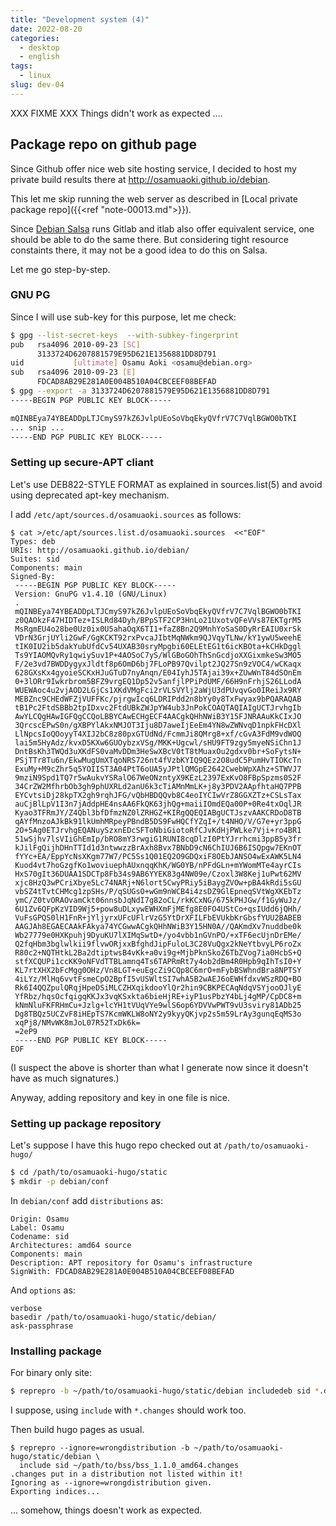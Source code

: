 ```yaml
---
title: "Development system (4)"
date: 2022-08-20
categories:
  - desktop
  - english
tags:
  - linux
slug: dev-04
---
```


XXX FIXME XXX
Things didn't work as expected ....

## Package repo on github page

Since Github offer nice web site hosting service, I decided to host my private
build results there at http://osamuaoki.github.io/debian.

This let me skip running the web server as described in [Local private package
repo]({{<ref "note-00013.md">}}).

Since [Debian Salsa](http://salsa.debian.org) runs Gitlab and itlab also offer
equivalent service, one should be able to do the same there.  But considering
tight resource constaints there, it may not be a good idea to do this on Salsa.

Let me go step-by-step.

### GNU PG

Since I will use sub-key for this purpose, let me check:
```sh
$ gpg --list-secret-keys  --with-subkey-fingerprint
pub   rsa4096 2010-09-23 [SC]
      3133724D6207881579E95D621E1356881DD8D791
uid           [ultimate] Osamu Aoki <osamu@debian.org>
sub   rsa4096 2010-09-23 [E]
      FDCAD8AB29E281A0E004B510A04CBCEEF08BEFAD
$ gpg --export -a 3133724D6207881579E95D621E1356881DD8D791
-----BEGIN PGP PUBLIC KEY BLOCK-----

mQINBEya74YBEADDpLTJCmyS97kZ6JvlpUEoSoVbqEkyQVfrV7C7VqlBGWO0bTKI
... snip ...
-----END PGP PUBLIC KEY BLOCK-----
```

### Setting up secure-APT cliant

Let's use DEB822-STYLE FORMAT as explained in sources.list(5) and avoid using
deprecated apt-key mechanism.

I add `/etc/apt/sources.d/osamuaoki.sources` as follows:

```
$ cat >/etc/apt/sources.list.d/osamuaoki.sources  <<"EOF"
Types: deb
URIs: http://osamuaoki.github.io/debian/
Suites: sid
Components: main
Signed-By:
 -----BEGIN PGP PUBLIC KEY BLOCK-----
 Version: GnuPG v1.4.10 (GNU/Linux)
 . 
 mQINBEya74YBEADDpLTJCmyS97kZ6JvlpUEoSoVbqEkyQVfrV7C7VqlBGWO0bTKI
 z0QAOkzF47HIDTez+ISLRd84Dyh/BPpSTF2CP3HnLo21UxotvQFeVVs87EKTgrM5
 MsRgmEU4o28be0Uz0ix0U5ahaOqX6TI1+faZ8Bn2Q9MnhYoSaS0DyRrEAIU0xrSk
 VDrN3GrjUYli2GwF/GgKCKT92rxPvcaJIbtMqNWkm9QJVqyTLNw/kY1ywU5weehE
 tIK0IU2ib5dakYubUfdCv54UXAB30sryMpgbi60ELEtEG1t6icKBOta+kCHkDggl
 Ts9YIAOMQvRy1qwiySuv1P+4AOSoC7yS/WlGBoGOhThSnGcdjoXXGixmkeSw3MO5
 F/2e3vd7BWDDygyxJldtf8p6OmD6bj7FLoPB97Qvilpt2JQ27Sn9zVOC4/wCKaqx
 628GXsKx4gyoieSCKxHJuGTuD7nyAnqn/E04IyhJ5TAjai39x+ZUwWnT84dSOnEm
 0+3lORr9Iwkrbrom5BFZ9vrgEQ1Dp52v5anfjlPPiPdUMF/66H9nFrhjS26LLodA
 WUEWAoc4u2vjAOD2LGjCs1XKdVMgFci2rVLSVYlj2aWjU3dPUvqvGo0IReiJx9RY
 MEBZnc9CHEdWFZjVUFFKc/pjrgwIcq6LDRIPdd2n8bYy0y8TxFwyax9bPQARAQAB
 tB1Pc2FtdSBBb2tpIDxvc2FtdUBkZWJpYW4ub3JnPokCOAQTAQIAIgUCTJrvhgIb
 AwYLCQgHAwIGFQgCCQoLBBYCAwECHgECF4AACgkQHhNWiB3Y15FJNRAAuKkCIxJO
 3QrcscEPwS0n/gXBPYlAkxNMJOT3Iju8D7aweIjEeEm4YN8wZWNvqD1npkFHcDXl
 LlNpcsIoQOoyyT4XIJ2bC8z80pxGTUdNd/FcmmJi8QMrg8+xf/cGvA3FdM9vdWOQ
 lai5m5HyAdz/kvxD5KXw6GUOybzxVSg/MKK+Ugcwl/sHU9FT9zgy5myeNSiChn1J
 DntBsKh3TWQd3uXKdFS0vaMvDDm3HeSwXBcV0tT8tMuaxOu2gdxv0br+SoFytsN+
 PSjTTr8Tu6n/EkwMugUmXTqoNRS726nt4fVzbKYIQ9QEz2O8udC5PumHvTIOKcTn
 ExuMy+M9cZhr5q5YOIIST3A04PtT6oUA5yJPtlQMGpE2642CwebWpXAhz+STWVJ7
 9mziN9Spd1TQ7r5wAukvYSRalO67WeONzntyX9KEzL2397ExKvO8FBpSpzms0S2F
 34CrZW2MfhrbOb3gh9phUXRLd2anU6k3cTiAMnMmLK+j8y3PDV2AApfhtaHQ7PPB
 EYCvtsiDj28kpTX2gh9rqhJFG/vQbHBDQQvb8C4eoIYCIwVrZ8GGXZTz+CSLsTax
 auCjBlLpV1I3n7jAddpHE4nsAA6FkQK63jhQg+maiiIOmdEQa00P+0Re4txOqlJR
 Kyao3TFRmJY/Z4Qbl3bfDfmzNZ0lZRHGZ+KIRgQQEQIABgUCTJszvAAKCRDoD8TB
 qAYfMnzoAJkBk91lkUmhMRpeyPBndB5DS9FwHQCfYZqI+/t4NHO/V/G7e+yr3ppG
 2O+5Ag0ETJrvhgEQANuySzxnEDcSFToNbiGiotoRfCJvKdHjPWLke7Vji+ro4BR1
 51wSjhv7lsVIiGhEmIp/bRO8mY3rwgiG1RUNI8cqDlzI0PtYJrrhcmi3ppB5y3fr
 kJilFgQijhDHnTTId1d3ntwwzzBrAxh8Bvx7BNbD9cN6ChIUJ6B6ISQpgw7EKnOT
 fYYc+EA/EppYcNsXKgm77W7/PC5Ss1Q01EQ2O9GDQxiF8OEbJANSO4wExAWK5LN4
 Kuod4vt7hoGzgfKo1woviuephAUxnqqKhK/WG0YB/nPFdGLn+mYWomMTe4ayrCIs
 HxS70gIt36DUAA1SDCTp8Fb34s9AB6YYEK83g4NW09e/Czoxl3W8Kej1uPwt62MV
 xjc8HzQ3wPCriXbye5Lc74NARj+N6lort5CwyPRiy5iBaygZVOw+pBA4kRdi5sGU
 vbSZ4tTvtCHMcg1zpSHs/P/qSUGsO+wGm9nWCB4i4zsDZ9GlEpneqSVtWgXKEbTz
 ymC/Z0tvORAOvamCkt06nnsbJqNdI7g82oCL/rkKCxNG/675kPHJGw/f1GyWuJz/
 6U1Zv6QFpKzVID9Wj5+pow8uDLxywEWHXmFjMEfg8E0FO4UStCo+qsIUdd6jQHh/
 VuFsGPQS0lH1FnR+jYljyrxUFcUFlrVzG5YtDrXFILFbEVUkbKrGbsfYUU2BABEB
 AAGJAh8EGAECAAkFAkya74YCGwwACgkQHhNWiB3Y15HN0A//QAKmdXv7nuddbe0k
 Wb27779e0HXKpuhj9DyuKU7lXIMqSwtD+/yo4vbb1nGVnPO/+xTF6ecUjnDrEMe/
 Q2fqHbm3bglwlkii9flvwORjxxBfghdJipFuloL3C28VuQgx2kNeYtbvyLP6roZx
 R80c2+NQTHtkL2Ba2dtiptwsB4vKk+a0vi9g+MjbPknSkoZ6TbZVog7ia0HcbS+Q
 stfXCQUPi1ccKK9oNFVdTTBLamnq4Ts6TAPRmRt7y4ob2dBm4R0Hpb9qIhTsI0+Y
 KL7rtXHX2bFcMgg0OHz/Vn8LGT+euEgcZi9CQp8C6mrO+mFybBSWhndBra8NPTSY
 4iLYz/MlHq6vvtFsmeCpO2BpfI5vUSWltSI7whA5B2wAEJ6oEWHfdxvWSzRDQ+BO
 Rk6I4QQZpulQRqjHpeDSiMLCZHXqikdooYlQr2hin9CBKPECAqNdqVSYjooOJlyE
 YfRbz/hqsOcfqigqKKJx3vqKSxkta6bieHjRE+iyP1usPbzY4bLj4gMP/CpDC8+m
 kNmNluFKFRHmCu+Jzlg+lcYH1tVUqVYe9wlS6op6YDVVwPWT9vU3sviry81ADb25
 Dg8TBQz5UCZvF8iHEpTS7KcmWKLW8oNY2y9kyyQKjvp2s5m59LrAy3gunqEqMS3o
 xqPj8/NMvWK8mJoL07R52TxDk6k=
 =2eP9
 -----END PGP PUBLIC KEY BLOCK-----
EOF
```

(I suspect the above is shorter than what I generate now since it doesn't have
as much signatures.)

Anyway, adding repository and key in one file is nice.

### Setting up package repository

Let's suppose I have this hugo repo checked out at `/path/to/osamuaoki-hugo/`

```sh
$ cd /path/to/osamuaoki-hugo/static
$ mkdir -p debian/conf
```

In `debian/conf` add `distributions` as:

```
Origin: Osamu
Label: Osamu
Codename: sid
Architectures: amd64 source
Components: main
Description: APT repository for Osamu's infrastructure
SignWith: FDCAD8AB29E281A0E004B510A04CBCEEF08BEFAD
```

And `options` as:

```
verbose
basedir /path/to/osamuaoki-hugo/static/debian/
ask-passphrase
```

### Installing package

For binary only site:

```sh
$ reprepro -b ~/path/to/osamuaoki-hugo/static/debian includedeb sid *.deb
```

I suppose, using `include` with `*.changes` should work too.

Then build hugo pages as usual.
```
$ reprepro --ignore=wrongdistribution -b ~/path/to/osamuaoki-hugo/static/debian \
  include sid ~/path/to/bss/bss_1.1.0_amd64.changes
.changes put in a distribution not listed within it!
Ignoring as --ignore=wrongdistribution given.
Exporting indices...
```
 ... somehow, things doesn't work as expected.


<!-- vim: set sw=2 sts=2 ai si et tw=79 ft=markdown: -->
